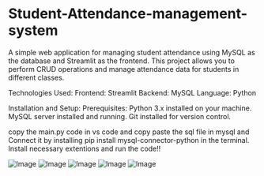 # Student-Attendance-management-system
A simple web application for managing student attendance using MySQL as the database and Streamlit as the frontend. This project allows you to perform CRUD operations and manage attendance data for students in different classes.

Technologies Used:
Frontend: Streamlit
Backend: MySQL
Language: Python

Installation and Setup:
Prerequisites:
Python 3.x installed on your machine.
MySQL server installed and running.
Git installed for version control.

copy the main.py code in vs code and copy paste the sql file in mysql and Connect it by installing pip install mysql-connector-python in the terminal. Install necessary extentions and run the code!!

![Image](https://github.com/user-attachments/assets/dc30ab6b-331a-4703-b8a3-bc93a4062856)
![Image](https://github.com/user-attachments/assets/9a0123fe-91d5-4ddb-a12a-757571a69586) 
![Image](https://github.com/user-attachments/assets/30c9f49b-ae11-4218-9bd1-f4ef5086b217)
![Image](https://github.com/user-attachments/assets/4b0e4472-65ff-49c1-87e1-e593e27c7f0a)
![Image](https://github.com/user-attachments/assets/c485cfd7-94d3-4243-b5eb-d2d5b6eac692)

